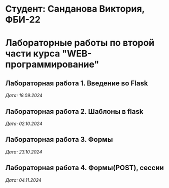 # Студент: Санданова Виктория, ФБИ-22

# Лабораторные работы по второй части курса "WEB-программирование"

## Лабораторная работа 1. Введение во Flask

*Дата: 18.09.2024*

## Лабораторная работа 2. Шаблоны в flask

*Дата: 02.10.2024*

## Лабораторная работа 3. Формы

*Дата: 23.10.2024*

## Лабораторная работа 4. Формы(POST), сессии

*Дата: 04.11.2024*


